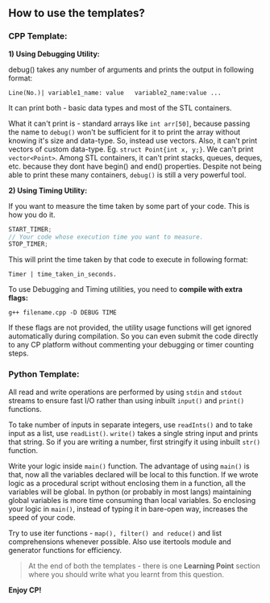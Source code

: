 
## How to use the templates?

### CPP Template:

**1) Using Debugging Utility:**

debug() takes any number of arguments and prints the output in following format:

```
Line(No.)| variable1_name: value   variable2_name:value ...
```

It can print both - basic data types and most of the STL containers. 

What it can't print is - standard arrays like ```int arr[50]```, because passing the name to `debug()` won't be sufficient for it to print the array without knowing it's size and data-type. So, instead use vectors. Also, it can't print vectors of custom data-type. Eg. `struct Point{int x, y;}`. We can't print `vector<Point>`. Among STL containers, it can't print stacks, queues, deques, etc. because they dont have begin() and end() properties. Despite not being able to print these many containers, `debug()` is still a very powerful tool.

**2) Using Timing Utility:**

If you want to measure the time taken by some part of your code. This is how you do it.

```cpp
START_TIMER;
// Your code whose execution time you want to measure.
STOP_TIMER;
```
This will print the time taken by that code to execute in following format:

```Timer | time_taken_in_seconds.```

To use Debugging and Timing utilities, you need to **compile with extra flags:**

`g++ filename.cpp -D DEBUG TIME`

If these flags are not provided, the utility usage functions will get ignored automatically during compilation. So you can even submit the code directly to any CP platform without commenting your debugging or timer counting steps.

### Python Template:

All read and write operations are performed by using `stdin` and `stdout` streams to ensure fast I/O rather than using inbuilt `input()` and `print()` functions. 

To take number of inputs in separate integers, use `readInts()`  and to take input as a list, use `readList()`. `write()` takes a single string input and prints that string. So if you are writing a number, first stringify it using inbuilt `str()` function.

Write your logic inside `main()` function. The advantage of using `main()` is that, now all the variables declared will be local to this function. If we wrote logic as a procedural script without enclosing them in a function, all the variables will be global. In python (or probably in most langs) maintaining global variables is more time consuming than local variables. So enclosing your logic in `main()`, instead of typing it in bare-open way, increases the speed of your code.

Try to use iter functions - `map(), filter() and reduce()` and list comprehensions whenever possible. Also use itertools module and generator functions for efficiency.

> At the end of both the templates - there is one **Learning Point** section where you should write what you learnt from this question. 

**Enjoy CP!**
